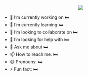 <div align="center">

<img src="https://github.com/user-attachments/assets/5a6df2a3-e4f2-408d-87c1-7d8782e295a2" />

</div>
<!--![img](https://github.com/SupaschaiPh/SupaschaiPh/assets/112678332/636aadc8-adda-40e5-aa51-c19ce4d2a70c)-->

- 🔭 I’m currently working on 🛏️
- 🌱 I’m currently learning 🛏️
- 👯 I’m looking to collaborate on 🛏️
- 🤔 I’m looking for help with 🛏️
- 💬 Ask me about 🛏️
- 📫 How to reach me: 🛏️
- 😄 Pronouns: 🛏️
- ⚡ Fun fact: 🛏️

<!--
## Used
-->
<!--https://devicon.dev/-->
<!--
### Lang & ...
 <img width="30px" src="https://cdn.jsdelivr.net/gh/devicons/devicon/icons/python/python-original.svg" />  <img width="30px"  src="https://cdn.jsdelivr.net/gh/devicons/devicon/icons/html5/html5-original.svg" /> <img  width="30px"  src="https://cdn.jsdelivr.net/gh/devicons/devicon/icons/css3/css3-original.svg" /><img width="30px" src="https://cdn.jsdelivr.net/gh/devicons/devicon/icons/javascript/javascript-original.svg" />   <img width="30px" src="https://cdn.jsdelivr.net/gh/devicons/devicon/icons/nodejs/nodejs-original.svg" />
           <img width="30px" src="https://cdn.jsdelivr.net/gh/devicons/devicon/icons/typescript/typescript-original.svg" /> <img width="30px" src="https://cdn.jsdelivr.net/gh/devicons/devicon/icons/java/java-original.svg" />
          
          
### BackEnd
<img width="30px"  src="https://cdn.jsdelivr.net/gh/devicons/devicon/icons/express/express-original.svg" /><img width="30px" src="https://cdn.jsdelivr.net/gh/devicons/devicon/icons/flask/flask-original.svg" /><img width="30px" src="https://cdn.jsdelivr.net/gh/devicons/devicon/icons/fastapi/fastapi-original.svg" />
          
          
          
### FrontEnd
<img width="30px" src="https://cdn.jsdelivr.net/gh/devicons/devicon/icons/nextjs/nextjs-original.svg" /><img width="30px" src="https://cdn.jsdelivr.net/gh/devicons/devicon/icons/react/react-original.svg" /><img width="30px" src="https://cdn.jsdelivr.net/gh/devicons/devicon/icons/svelte/svelte-original.svg" /> <img width="30px" src="https://cdn.jsdelivr.net/gh/devicons/devicon/icons/tailwindcss/tailwindcss-plain.svg" /><img width="30px"  src="https://cdn.jsdelivr.net/gh/devicons/devicon/icons/materialui/materialui-original.svg" />
          
-->

<!--
**SupaschaiPh/SupaschaiPH** is a ✨ _special_ ✨ repository because its `README.md` (this file) appears on your GitHub profile.

Here are some ideas to get you started:

- 🔭 I’m currently working on ...
- 🌱 I’m currently learning ...
- 👯 I’m looking to collaborate on ...
- 🤔 I’m looking for help with ...
- 💬 Ask me about ...
- 📫 How to reach me: ...
- 😄 Pronouns: ...
- ⚡ Fun fact: ...
-->
